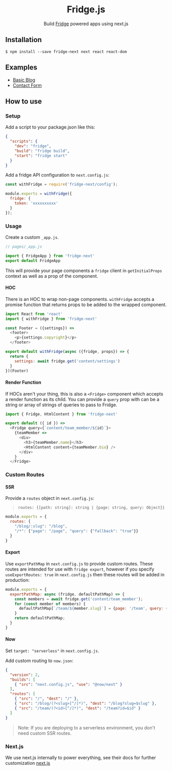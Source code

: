 <h1 align="center">Fridge.js</h1>

<div align="center">
  Build <a href="https://www.fridgecms.com">Fridge</a> powered apps using next.js
</div>

## Installation

```
$ npm install --save fridge-next next react react-dom
```

## Examples

* [Basic Blog](https://github.com/fridge-cms/examples/tree/master/next-basic-blog)
* [Contact Form](https://github.com/fridge-cms/examples/tree/master/next-contact-form)

## How to use

### Setup

Add a script to your package.json like this:

```json
{
  "scripts": {
    "dev": "fridge",
    "build": "fridge build",
    "start": "fridge start"
  }
}
```

Add a fridge API configuration to `next.config.js`:

```js
const withFridge = require('fridge-next/config');

module.exports = withFridge({
  fridge: {
    token: 'xxxxxxxxxx'
  }
});
```

### Usage

Create a custom `_app.js`.

```js
// pages/_app.js

import { FridgeApp } from 'fridge-next'
export default FridgeApp
```

This will provide your page components a `fridge` client in `getInitialProps` context as well as a prop of the component.

#### HOC

There is an HOC to wrap non-page components. `withFridge` accepts a promise function that returns props to be added to the wrapped component.

```js
import React from 'react'
import { withFridge } from 'fridge-next'

const Footer = ({settings}) =>
  <footer>
    <p>{settings.copyright}</p>
  </footer>

export default withFridge(async ({fridge, props}) => {
  return {
    settings: await fridge.get('content/settings')
  }
})(Footer)
```

#### Render Function

If HOCs aren't your thing, this is also a `<Fridge>` component which accepts a render function as its child. You can provide a `query` prop with can be a string or array of strings of queries to pass to Fridge.

```js
import { Fridge, HtmlContent } from 'fridge-next'

export default ({ id }) =>
  <Fridge query={`content/team_member/${id}`}>
    {teamMember =>
      <div>
        <h3>{teamMember.name}</h3>
        <HtmlContent content={teamMember.bio} />
      </div>
    }
  </Fridge>
```

### Custom Routes

#### SSR

Provide a `routes` object in `next.config.js`:

> `routes: {[path: string]: string | {page: string, query: Object}}`

```js
module.exports = {
  routes: {
    "/blog/:slug": "/blog",
    "/*": {"page": "/page", "query": {"fallback": "true"}}
  }
}
```

#### Export

Use `exportPathMap` in `next.config.js` to provide custom routes. These routes are intended for use with `fridge export`, however if you specify `useExportRoutes: true` in `next.config.js` then these routes will be added in production:

```js
module.exports = {
  exportPathMap: async (fridge, defaultPathMap) => {
    const members = await fridge.get('content/team_member');
    for (const member of members) {
      defaultPathMap[`/team/${member.slug}`] = {page: '/team', query: {id: member.id}};
    }
    return defaultPathMap;
  }
}
```

#### Now

Set `target: "serverless"` in `next.config.js`.

Add custom routing to `now.json`:

```json
{
  "version": 2,
  "builds": [
    { "src": "next.config.js", "use": "@now/next" }
  ],
  "routes": [
    { "src": "/", "dest": "/" },
    { "src": "/blog/(?<slug>[^/]*)", "dest": "/blog?slug=$slug" },
    { "src": "/team/(?<id>[^/]*)", "dest": "/team?id=$id" }
  ]
}
```

> Note: If you are deploying to a serverless environment, you don't need custom SSR routes.

### Next.js

We use next.js internally to power everything, see their docs for further customization [next.js](https://github.com/zeit/next.js)
